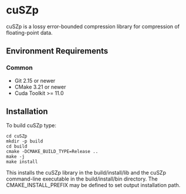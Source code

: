 # cuSZp
cuSZp is a lossy error-bounded compression library for compression of floating-point data.

## Environment Requirements
### Common
- Git 2.15 or newer
- CMake 3.21 or newer
- Cuda Toolkit >= 11.0

## Installation
To build cuSZp type:
```
cd cuSZp
mkdir -p build
cd build
cmake -DCMAKE_BUILD_TYPE=Release ..
make -j
make install   
```
This installs the cuSZp library in the build/install/lib and the cuSZp 
command-line executable in the build/install/bin directory.
The CMAKE_INSTALL_PREFIX may be defined to set output installation path.